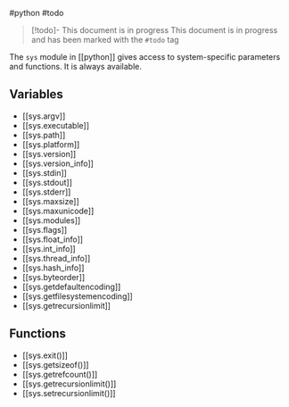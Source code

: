  #python #todo
> [!todo]- This document is in progress
> This document is in progress and has been marked with the `#todo` tag

The `sys` module in [[python]] gives access to system-specific parameters and functions. It is always available.

## Variables

- [[sys.argv]]
- [[sys.executable]]
- [[sys.path]]
- [[sys.platform]]
- [[sys.version]]
- [[sys.version_info]]
- [[sys.stdin]]
- [[sys.stdout]]
- [[sys.stderr]]
- [[sys.maxsize]]
- [[sys.maxunicode]]
- [[sys.modules]]
- [[sys.flags]]
- [[sys.float_info]]
- [[sys.int_info]]
- [[sys.thread_info]]
- [[sys.hash_info]]
- [[sys.byteorder]]
- [[sys.getdefaultencoding]]
- [[sys.getfilesystemencoding]]
- [[sys.getrecursionlimit]]

## Functions

- [[sys.exit()]]
- [[sys.getsizeof()]]
- [[sys.getrefcount()]]
- [[sys.getrecursionlimit()]]
- [[sys.setrecursionlimit()]]
